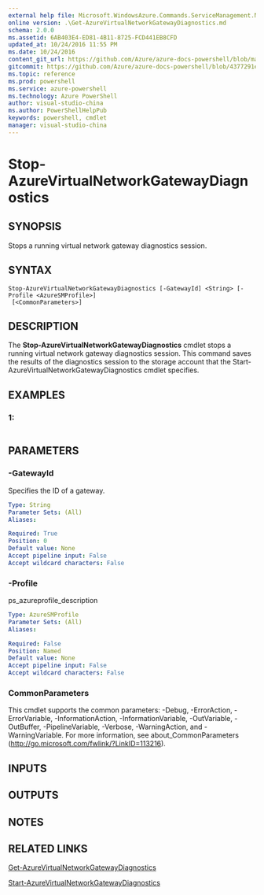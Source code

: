 ```yaml
---
external help file: Microsoft.WindowsAzure.Commands.ServiceManagement.Network.dll-Help.xml
online version: .\Get-AzureVirtualNetworkGatewayDiagnostics.md
schema: 2.0.0
ms.assetid: 6AB403E4-ED81-4B11-8725-FCD441EB8CFD
updated_at: 10/24/2016 11:55 PM
ms.date: 10/24/2016
content_git_url: https://github.com/Azure/azure-docs-powershell/blob/master/azureps-cmdlets-docs/ServiceManagement/Azure.Networking/v1.6.1/Stop-AzureVirtualNetworkGatewayDiagnostics.md
gitcommit: https://github.com/Azure/azure-docs-powershell/blob/4377291ee360e58e2c1c5d644155daf6a0279055/azureps-cmdlets-docs/ServiceManagement/Azure.Networking/v1.6.1/Stop-AzureVirtualNetworkGatewayDiagnostics.md
ms.topic: reference
ms.prod: powershell
ms.service: azure-powershell
ms.technology: Azure PowerShell
author: visual-studio-china
ms.author: PowerShellHelpPub
keywords: powershell, cmdlet
manager: visual-studio-china
---
```


# Stop-AzureVirtualNetworkGatewayDiagnostics

## SYNOPSIS
Stops a running virtual network gateway diagnostics session.

## SYNTAX

```
Stop-AzureVirtualNetworkGatewayDiagnostics [-GatewayId] <String> [-Profile <AzureSMProfile>]
 [<CommonParameters>]
```

## DESCRIPTION
The **Stop-AzureVirtualNetworkGatewayDiagnostics** cmdlet stops a running virtual network gateway diagnostics session.
This command saves the results of the diagnostics session to the storage account that the Start-AzureVirtualNetworkGatewayDiagnostics cmdlet specifies.

## EXAMPLES

### 1:
```

```

## PARAMETERS

### -GatewayId
Specifies the ID of a gateway.

```yaml
Type: String
Parameter Sets: (All)
Aliases: 

Required: True
Position: 0
Default value: None
Accept pipeline input: False
Accept wildcard characters: False
```

### -Profile
ps_azureprofile_description

```yaml
Type: AzureSMProfile
Parameter Sets: (All)
Aliases: 

Required: False
Position: Named
Default value: None
Accept pipeline input: False
Accept wildcard characters: False
```

### CommonParameters
This cmdlet supports the common parameters: -Debug, -ErrorAction, -ErrorVariable, -InformationAction, -InformationVariable, -OutVariable, -OutBuffer, -PipelineVariable, -Verbose, -WarningAction, and -WarningVariable. For more information, see about_CommonParameters (http://go.microsoft.com/fwlink/?LinkID=113216).

## INPUTS

## OUTPUTS

## NOTES

## RELATED LINKS

[Get-AzureVirtualNetworkGatewayDiagnostics](xref:ServiceManagement/Azure.Networking/v1.6.1/Get-AzureVirtualNetworkGatewayDiagnostics.md)

[Start-AzureVirtualNetworkGatewayDiagnostics](xref:ServiceManagement/Azure.Networking/v1.6.1/Start-AzureVirtualNetworkGatewayDiagnostics.md)


